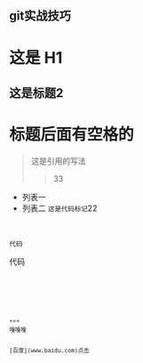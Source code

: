 git实战技巧
-----
# 这是 H1
## 这是标题2
# 标题后面有空格的
> 这是引用的写法
> > 33
* 列表一
* 列表二
<code>这是代码标记</code>22
<br>
<pre><code>代码</code></pre>
<pre>代码</pre>
<pre><code><div></div><code></pre>
<br>

<br>
***
嘎嘎嘎
<br>
[百度](www.baidu.com)点击
